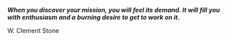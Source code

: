 _**When you discover your mission, you will feel its demand. It will fill you with enthusiasm and a burning desire to get to work on it.**_

W. Clement Stone